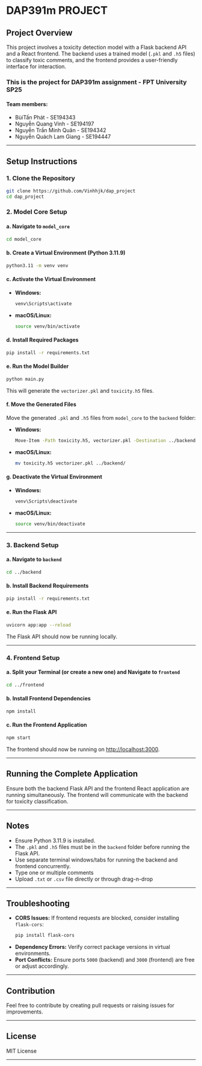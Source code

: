 # DAP391m PROJECT

## Project Overview
This project involves a toxicity detection model with a Flask backend API and a React frontend. The backend uses a trained model (`.pkl` and `.h5` files) to classify toxic comments, and the frontend provides a user-friendly interface for interaction.

### This is the project for DAP391m assignment - FPT University SP25
#### Team members:
- BùiTấn Phát - SE194343 
- Nguyễn Quang Vinh - SE194197
- Nguyễn Trần Minh Quân - SE194342
- Nguyễn Quách Lam Giang - SE194447

---


## Setup Instructions

### 1. Clone the Repository
```bash
git clone https://github.com/Vinhhjk/dap_project
cd dap_project
```

### 2. Model Core Setup

#### a. Navigate to `model_core`
```bash
cd model_core
```

#### b. Create a Virtual Environment (Python 3.11.9)
```bash
python3.11 -m venv venv
```

#### c. Activate the Virtual Environment
- **Windows:**
  ```bash
  venv\Scripts\activate
  ```
- **macOS/Linux:**
  ```bash
  source venv/bin/activate
  ```

#### d. Install Required Packages
```bash
pip install -r requirements.txt
```

#### e. Run the Model Builder
```bash
python main.py
```

This will generate the `vectorizer.pkl` and `toxicity.h5` files.

#### f. Move the Generated Files
Move the generated `.pkl` and `.h5` files from `model_core` to the `backend` folder:

- **Windows:**
  ```bash
  Move-Item -Path toxicity.h5, vectorizer.pkl -Destination ../backend/
  ```
- **macOS/Linux:**
  ```bash
  mv toxicity.h5 vectorizer.pkl ../backend/
  ```

#### g. Deactivate the Virtual Environment
- **Windows:**
  ```bash
  venv\Scripts\deactivate
  ```
- **macOS/Linux:**
  ```bash
  source venv/bin/deactivate
  ```
---

### 3. Backend Setup

#### a. Navigate to `backend`
```bash
cd ../backend
```

#### b. Install Backend Requirements
```bash
pip install -r requirements.txt
```

#### e. Run the Flask API
```bash
uvicorn app:app --reload
```
The Flask API should now be running locally.

---

### 4. Frontend Setup

#### a. Split your Terminal (or create a new one) and Navigate to `frontend`
```bash
cd ../frontend
```

#### b. Install Frontend Dependencies
```bash
npm install
```

#### c. Run the Frontend Application
```bash
npm start
```

The frontend should now be running on [http://localhost:3000](http://localhost:3000).

---

## Running the Complete Application
Ensure both the backend Flask API and the frontend React application are running simultaneously. The frontend will communicate with the backend for toxicity classification.

---

## Notes
- Ensure Python 3.11.9 is installed.
- The `.pkl` and `.h5` files must be in the `backend` folder before running the Flask API.
- Use separate terminal windows/tabs for running the backend and frontend concurrently.
- Type one or multiple comments
- Upload `.txt` or `.csv` file directly or through drag-n-drop
---

## Troubleshooting
- **CORS Issues:** If frontend requests are blocked, consider installing `flask-cors`:
  ```bash
  pip install flask-cors
  ```
- **Dependency Errors:** Verify correct package versions in virtual environments.
- **Port Conflicts:** Ensure ports `5000` (backend) and `3000` (frontend) are free or adjust accordingly.

---

## Contribution
Feel free to contribute by creating pull requests or raising issues for improvements.

---

## License
MIT License

---